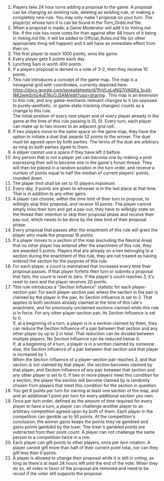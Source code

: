 1. Players take 24 hour turns adding a proposal to the game. A proposal can be changing an existing rule, deleting an existing rule, or making a completely new rule. You may only make 1 proposal on your turn. The player(s) whose turn it is can be found in the Turn_Order.md file.  
2. When a proposal is made, a Game Moderator will add it to Voting.md file. If the rule has more votes for than against after 48 hours of it being in Voting.md file, it will be added to Official_Rules.md file (or other appropriate thing will happen) and it will have an immediate effect from then on.  
3. The first player to reach 1000 points, wins the game.
4. Every player gets 5 points each day.
5. Lynching Sam is worth 400 points.
6. If a players proposal is denied in a vote of 3-2, then they receive 10 points.
7. This rule introduces a concept of the game map. The map is a hexagonal grid with coordinates, currently depicted here: https://docs.google.com/spreadsheets/d/1fnVLqLqNQ7iVAQXp_1oJd-I862wmSnIG4uE16uOJ5AM/edit?usp=sharing . This map is an extension to this rule, and any game-mechanic relevant changes to it (as opposed to purely-aesthetic, or game-state-tracking changes) counts as a change to this rule.  
 The initial position of every new player and of every player already in the game at the time of this rule passing is (0, 0). Every turn, each player can make up to two moves to an adjacent grid cell.
8. If two players move to the same space on the game map, they have the option to initiate a duel that awards 52 points to the winner. The duel must be agreed upon by both parties. The terms of the duel are arbitrary as long as both parties agree to them.
9. A player cannot use a space if they have left it before.
10. Any person that is not a player yet can become one by making a post expressing their will to become one in the game's forum thread. They will then be placed in a random positon in the turn order, and receive a number of points equal to half the median of current players' points, rounded down.
11. The player limit shall be set to 10 players maximum.
12. Every day, 3 points are given to whoever is in the last place at that time. That is in addition to any other gains.
13. A player can choose, within the time limit of their turn to propose, to willingly skip their proposal, and receive 10 points. The player cannot simply miss their turn and get a pay-out, they have to willingly state on the thread their intention to skip their proposal phase and receive their pay-out, which needs to be done by the time limit of their proposal phase.
14. Every proposal that passes after the enactment of this rule will grant the player who made the proposal 16 points.
15. If a player moves to a section of the map (excluding the Neutral Area) that no other player has entered after the enactment of this rule, they are awarded 5 points. Players that are already on a hex belonging to a section during the enactment of this rule, they are not treated as having entered the section for the purpose of this rule.
16. For each player, a count is maintained that increases every time their proposal passes. If that player forfeits their turn or submits a proposal that fails, the count is reset to zero. If the player's count reaches 3, it's reset to zero and the player receives 20 points.
17. This rule introduces a "Section Influence" statistic for each player-section pair. For each player-section pair where the section in the pair is claimed by the player in the pair, its Section Influence is set to 3. That applies to both sections already claimed at the time of this rule's enactment, and for previously unclaimed sections claimed while this rule is in force. For any other player-section pair, its Section Influence is set to 0.  
 If, at a beginning of a turn, a player is in a section claimed by them, they can reduce the Section Influence of a pair between that section and any other player by up to 2 in total. That reduction can be divided between multiple players. No Section Influence can be reduced below 0.  
 If, at a beginning of a turn, a player is in a section claimed by someone else, the Section Influence of a pair between that section and that player is increased by 1.  
 When the Section Influence of a player-section pair reaches 3, and that section is not claimed by that player, the section becomes claimed by that player, and Section Influence of any pair between that section and any other player is set to 0. If two or more players meet this condition for a section, the player the section will become claimed by is randomly chosen from players that meet this condition for the section in question.
18. You get 6 points per turn for owning at least one section of the map, and and an additional 1 point per turn for every additional section you own.
19. Once per turn order, defined as the amount of time required for every player to have a turn, a player can challenge another player to an arbitrary competition agreed upon by both of them. Each player in the competition can gamble up to 50 points. At the competition's conclusion, the winner gains keeps the points they've gambled and gains points gambled by the loser. The loser's gambled points are subtracted from their point count. A player can not challenge the same person to a competition twice in a row.
20. Each player can gift points to other players, once per turn rotation. A player cannot gift more than half of their current point total, nor can they gift less than 0 points.
21. A player is allowed to change their proposal while it is still in voting, as long as there's at least 24 hours left until the end of the vote. When they do so, all votes in favor of the proposal are removed and need to be recast if the voter still supports the proposal.
